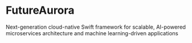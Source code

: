# FutureAurora
Next-generation cloud-native Swift framework for scalable, AI-powered microservices architecture and machine learning-driven applications
